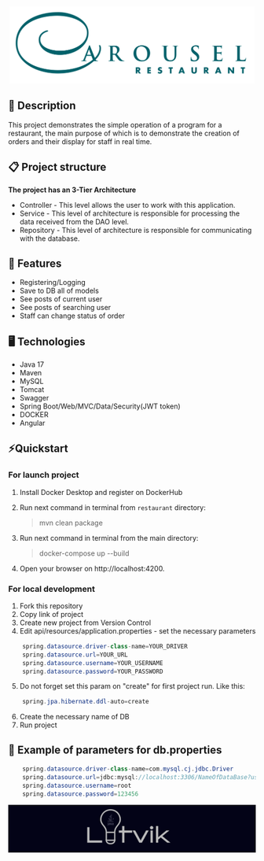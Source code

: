 <div id="header" align="center">
  <img src="logo-rest.png" width="500" alt="Logo"/>
</div>

## 📖 Description
This project demonstrates the simple operation of a program for a restaurant,
the main purpose of which is to demonstrate the creation of orders and their
display for staff in real time.


## 📋 Project structure
**The project has an 3-Tier Architecture**
- Controller - This level allows the user to work with this application.
- Service - This level of architecture is responsible for processing the data received from the DAO level.
- Repository - This level of architecture is responsible for communicating with the database.

## 🎯 Features
- Registering/Logging
- Save to DB all of models
- See posts of current user
- See posts of searching user
- Staff can change status of order

## 🖥️ Technologies
- Java 17
- Maven
- MySQL
- Tomcat
- Swagger
- Spring Boot/Web/MVC/Data/Security(JWT token)
- DOCKER
- Angular

## ⚡️Quickstart

### For launch project

1. Install Docker Desktop and register on DockerHub

2. Run next command in terminal from `restaurant` directory:

   > mvn clean package

3. Run next command in terminal from the main directory:

   > docker-compose up --build

4. Open your browser on http://localhost:4200.

### For local development

1. Fork this repository
2. Copy link of project
3. Create new project from Version Control
4. Edit api/resources/application.properties - set the necessary parameters

``` java
    spring.datasource.driver-class-name=YOUR_DRIVER
    spring.datasource.url=YOUR_URL
    spring.datasource.username=YOUR_USERNAME
    spring.datasource.password=YOUR_PASSWORD
```
5. Do not forget set this param on "create" for first project run. Like this:
``` java
    spring.jpa.hibernate.ddl-auto=create
```
6. Create the necessary name of DB
7. Run project

## 👀 Example of parameters for db.properties
``` java
    spring.datasource.driver-class-name=com.mysql.cj.jdbc.Driver
    spring.datasource.url=jdbc:mysql://localhost:3306/NameOfDataBase?useUnicode=true&serverTimezone=UTC
    spring.datasource.username=root
    spring.datasource.password=123456
```

<div id="header" align="center">
  <img src="Logo.png" width="568" alt="Logo"/>
</div>